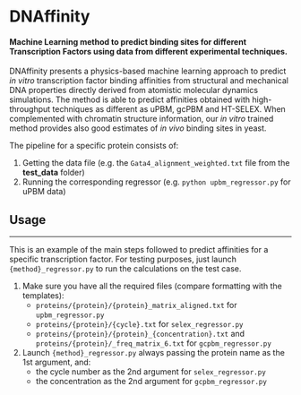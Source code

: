 # DNAffinity

#### Machine Learning method to predict binding sites for different Transcription Factors using data from different experimental techniques.

DNAffinity presents a physics-based machine learning approach to predict *in vitro* 
transcription factor binding affinities from structural and mechanical DNA properties 
directly derived from atomistic molecular dynamics simulations. The method is able to 
predict affinities obtained with high-throughput techniques as different as uPBM, gcPBM 
and HT-SELEX. When complemented with chromatin structure information, our *in vitro* 
trained method provides also good estimates of *in vivo* binding sites in yeast.


The pipeline for a specific protein consists of:

1. Getting the data file (e.g. the `Gata4_alignment_weighted.txt` file from the **test_data** folder) 
2. Running the corresponding regressor (e.g. `python upbm_regressor.py` for uPBM data)

## Usage

---------------

This is an example of the main steps followed to predict affinities for a specific 
transcription factor. For testing purposes, just launch `{method}_regressor.py` to
run the calculations on the test case.

1. Make sure you have all the required files (compare formatting with the templates): 
   + `proteins/{protein}/{protein}_matrix_aligned.txt` for `upbm_regressor.py`
   + `proteins/{protein}/{cycle}.txt` for `selex_regressor.py`
   + `proteins/{protein}/{protein}_{concentration}.txt` and `proteins/{protein}/_freq_matrix_6.txt` for `gcpbm_regressor.py`
2. Launch `{method}_regressor.py` always passing the protein name as the 1st argument, and:
   + the cycle number as the 2nd argument for `selex_regressor.py`
   + the concentration as the 2nd argument for `gcpbm_regressor.py`